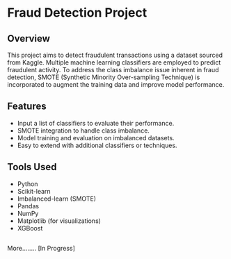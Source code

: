 # Fraud Detection Project

## Overview
This project aims to detect fraudulent transactions using a dataset sourced from Kaggle. Multiple machine learning classifiers are employed to predict fraudulent activity. To address the class imbalance issue inherent in fraud detection, SMOTE (Synthetic Minority Over-sampling Technique) is incorporated to augment the training data and improve model performance.

## Features
- Input a list of classifiers to evaluate their performance.
- SMOTE integration to handle class imbalance.
- Model training and evaluation on imbalanced datasets.
- Easy to extend with additional classifiers or techniques.

## Tools Used
- Python
- Scikit-learn
- Imbalanced-learn (SMOTE)
- Pandas
- NumPy
- Matplotlib (for visualizations)
- XGBoost

##
More........ [In Progress]
  
